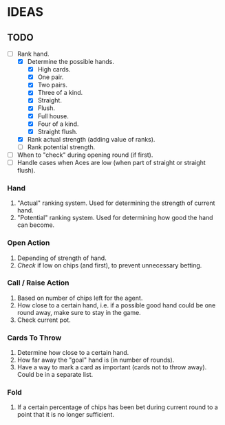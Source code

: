 # IDEAS

## TODO
- [ ] Rank hand.
    - [x] Determine the possible hands.
        - [x] High cards.
        - [x] One pair.
        - [x] Two pairs.
        - [x] Three of a kind.
        - [x] Straight.
        - [x] Flush.
        - [x] Full house.
        - [x] Four of a kind.
        - [x] Straight flush.
    - [x] Rank actual strength (adding value of ranks).
    - [ ] Rank potential strength.
- [ ] When to "check" during opening round (if first).
- [ ] Handle cases when Aces are low (when part of straight or straight flush).

### Hand
1. "Actual" ranking system. Used for determining the strength of current hand.
2. "Potential" ranking system. Used for determining how good the hand can become.

### Open Action
1. Depending of strength of hand.
2. *Check* if low on chips (and first), to prevent unnecessary betting.

### Call / Raise Action
1. Based on number of chips left for the agent.
2. How close to a certain hand, i.e. if a possible good hand could be one round away, make sure to stay in the game.
3. Check current pot.

### Cards To Throw
1. Determine how close to a certain hand. 
2. How far away the "goal" hand is (in number of rounds).
3. Have a way to mark a card as important (cards not to throw away). Could be in a separate list.

### Fold
1. If a certain percentage of chips has been bet during current round to a point that it is no longer sufficient.

